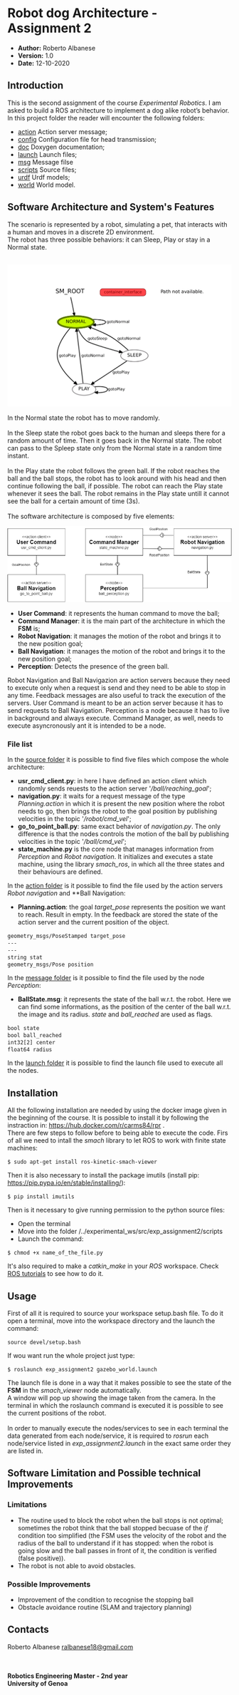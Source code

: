 # Robot dog Architecture - Assignment 2

   - __Author:__ Roberto Albanese
   - __Version:__ 1.0
   - __Date:__ 12-10-2020

## Introduction
This is the second assignment of the course *Experimental Robotics*. I am asked to build a ROS architecture to implement a dog alike robot’s behavior.
In this project folder the reader will encounter the following folders:
- [action](https://github.com/robertoalbanese/Experimental-Robotics-Laboratory/tree/master/experimental_ws/src/exp_assignment2/action) Action server message;
- [config](https://github.com/robertoalbanese/Experimental-Robotics-Laboratory/tree/master/experimental_ws/src/exp_assignment2/config) Configuration file for head transmission;
- [doc](https://github.com/robertoalbanese/Experimental-Robotics-Laboratory/tree/master/experimental_ws/src/exp_assignment2/doc/html) Doxygen documentation;
- [launch](https://github.com/robertoalbanese/Experimental-Robotics-Laboratory/tree/master/experimental_ws/src/exp_assignment2/launch) Launch files;
- [msg](https://github.com/robertoalbanese/Experimental-Robotics-Laboratory/tree/master/experimental_ws/src/exp_assignment2/msg) Message filse
- [scripts](https://github.com/robertoalbanese/Experimental-Robotics-Laboratory/tree/master/experimental_ws/src/exp_assignment2/scripts) Source files;
- [urdf](https://github.com/robertoalbanese/Experimental-Robotics-Laboratory/tree/master/experimental_ws/src/exp_assignment2/urdf) Urdf models;
- [world](https://github.com/robertoalbanese/Experimental-Robotics-Laboratory/tree/master/experimental_ws/src/exp_assignment2/world) World model.

## Software Architecture and System's Features
The scenario is represented by a robot, simulating a pet, that interacts with a human and moves in a discrete 2D environment. <br>
The robot has three possible behaviors: it can Sleep, Play or stay in a Normal state.<br><br>
<p align="center">
  <img src="https://github.com/robertoalbanese/Experimental-Robotics-Laboratory/blob/master/experimental_ws/src/exp_assignment2/img/FSM.png" />
</p>

In the Normal state the robot has to move randomly.<br><br>
In the Sleep state the robot goes back to the human and sleeps there for a random amount of time. Then it goes back in the Normal state. The robot can pass to the Spleep state only from the Normal state in a random time instant.<br><br>
In the Play state the robot follows the green ball. If the robot reaches the ball and the ball stops, the robot has to look around with his head and then continue following the ball, if possible. The robot can reach the Play state whenever it sees the ball. The robot remains in the Play state untill it cannot see the ball for a certain amount of time (3s).<br><br>
The software architecture is composed by five elements:
<p align="center">
  <img src="https://github.com/robertoalbanese/Experimental-Robotics-Laboratory/blob/master/experimental_ws/src/exp_assignment2/img/Architecture.png" />
</p>

* __User Command__: it represents the human command to move the ball;
* __Command Manager__: it is the main part of the architecture in which the **FSM** is;
* __Robot Navigation__: it manages the motion of the robot and brings it to the new position goal;
* __Ball Navigation__: it manages the motion of the robot and brings it to the new position goal;
* __Perception__: Detects the presence of the green ball.

Robot Navigation and Ball Navigazion are action servers because they need to execute only when a request is send and they need to be able to stop in any time. Feedback messages are also useful to track the execution of the servers.
User Command is meant to be an action server because it has to send requests to Ball Navigation.
Perception is a node because it has to live in background and always execute.
Command Manager, as well, needs to execute asyncronously ant it is intended to be a node.
### File list
In the  [source folder](https://github.com/robertoalbanese/Experimental-Robotics-Laboratory/tree/master/experimental_ws/src/exp_assignment2/scripts) it is possible to find five files which compose the whole architecture:

* __usr_cmd_client.py__: in here I have defined an action client which randomly sends reuests to the action server '*/ball/reaching_goal*';
* __navigation.py__: it waits for a request message of the type *Planning.action* in which it is present the new position where the robot needs to go, then brings the robot to the goal position by publishing velocities in the topic '*/robot/cmd_vel*';
* __go_to_point_ball.py__: same exact behavior of *navigation.py*. The only difference is that the nodes controls the motion of the ball by publishing velocities in the topic '*/ball/cmd_vel*';
* __state_machine.py__ is the core node that manages information from *Perception* and *Robot navigation*. It initializes and executes a state machine, using the library *smach_ros*, in which all the three states and their behaviours are defined.<br>

In the [action folder](https://github.com/robertoalbanese/Experimental-Robotics-Laboratory/tree/master/experimental_ws/src/exp_assignment2/action) is it possible to find the file used by the action servers *Robot navigation* and **Ball Navigation:
* __Planning.action__: the goal *target_pose* represents the position we want to reach. Result in empty. In the feedback are stored the state of the action server and the current position of the object.
```
geometry_msgs/PoseStamped target_pose
---
---
string stat
geometry_msgs/Pose position

```

In the [message folder](https://github.com/robertoalbanese/Experimental-Robotics-Laboratory/tree/master/experimental_ws/src/exp_assignment2/msg) is it possible to find the file used by the node *Perception*:
* __BallState.msg__: it represents the state of the ball w.r.t. the robot. Here we can find some informations, as the position of the center of the ball w.r.t. the image and its radius. *state* and *ball_reached* are used as flags.
```
bool state
bool ball_reached
int32[2] center
float64 radius

```

In the [launch folder](https://github.com/robertoalbanese/Experimental-Robotics-Laboratory/tree/master/experimental_ws/src/exp_assignment2/launch) it is possible to find the launch file used to execute all the nodes.

## Installation
All the following installation are needed by using the docker image given in the beginning of the course. It is possible to install it by following the instraction in: https://hub.docker.com/r/carms84/rpr .<br>
There are few steps to follow before to being able to execute the code. Firs of all we need to intall the _smach_ library to let ROS to work with finite state machines:
```
$ sudo apt-get install ros-kinetic-smach-viewer
```
Then it is also necessary to install the package imutils (install pip: https://pip.pypa.io/en/stable/installing/):

```
$ pip install imutils
```
Then is it necessary to give running permission to the python source files:
* Open the terminal
* Move into the folder /../experimental_ws/src/exp_assignment2/scripts
* Launch the command:
```
$ chmod +x name_of_the_file.py
```

It's also required to make a _catkin_make_ in your _ROS_ workspace. Check [ROS tutorials](http://wiki.ros.org/catkin/Tutorials) to see how to do it.    

## Usage
First of all it is required to source your workspace setup.bash file. To do it open a terminal, move into the workspace directory and the launch the command:
```
source devel/setup.bash
```

If wou want run the whole project just type:
```
$ roslaunch exp_assignment2 gazebo_world.launch 
```
The launch file is done in a way that it makes possible to see the state of the **FSM** in the *smach_viewer* node automatically.<br>
A window will pop up showing the image taken from the camera.
In the terminal in which the roslaunch command is executed it is possible to see the current positions of the robot.<br><br>
In order to manually execute the nodes/services to see in each terminal the data generated from each node/service, it is required to *rosrun* each node/service listed in *exp_assignment2.launch* in the exact same order they are listed in.
## Software Limitation and Possible technical Improvements
### Limitations
- The routine used to block the robot when the ball stops is not optimal; sometimes the robot think that the ball stopped becuase of the *if* condition too simplified (the FSM uses the velocity of the robot and the radius of the ball to understand if it has stopped: when the robot is going slow and the ball passes in front of it, the condition is verified (false positive)).
- The robot is not able to avoid obstacles.
### Possible Improvements
- Improvement of the condition to recognise the stopping ball
- Obstacle avoidance routine (SLAM and trajectory planning)
## Contacts
Roberto Albanese ralbanese18@gmail.com
<br>
<br>
<br>

**Robotics Engineering Master - 2nd year**  <br>
**University of Genoa**
